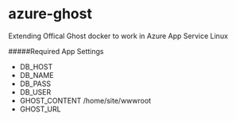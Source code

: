 # azure-ghost
Extending Offical Ghost docker to work in Azure App Service Linux

#####Required App Settings
- DB_HOST
- DB_NAME
- DB_PASS
- DB_USER
- GHOST_CONTENT /home/site/wwwroot
- GHOST_URL